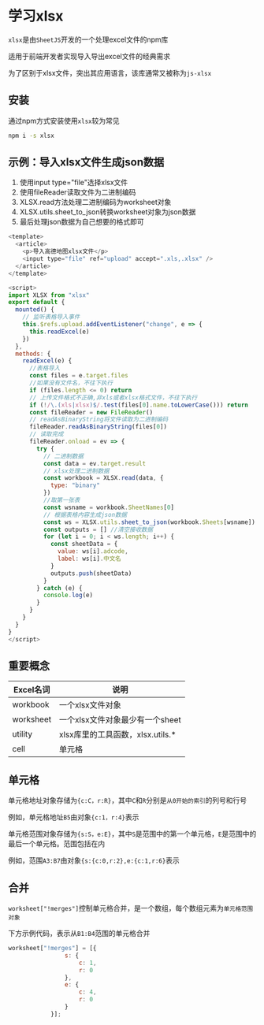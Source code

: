 # 学习xlsx

`xlsx`是由`SheetJS`开发的一个处理excel文件的npm库

适用于前端开发者实现导入导出excel文件的经典需求

为了区别于xlsx文件，突出其应用语言，该库通常又被称为`js-xlsx`

## 安装

通过npm方式安装使用`xlsx`较为常见

```sh
npm i -s xlsx
```

## 示例：导入xlsx文件生成json数据

1. 使用input type="file"选择xlsx文件
2. 使用fileReader读取文件为二进制编码
3. XLSX.read方法处理二进制编码为worksheet对象
4. XLSX.utils.sheet_to_json转换worksheet对象为json数据
5. 最后处理json数据为自己想要的格式即可

```js
<template>
  <article>
    <p>导入高德地图xlsx文件</p>
    <input type="file" ref="upload" accept=".xls,.xlsx" />
  </article>
</template>

<script>
import XLSX from "xlsx"
export default {
  mounted() {
    // 监听表格导入事件
    this.$refs.upload.addEventListener("change", e => {
      this.readExcel(e)
    })
  },
  methods: {
    readExcel(e) {
      //表格导入
      const files = e.target.files
      //如果没有文件名，不往下执行
      if (files.length <= 0) return
      // 上传文件格式不正确,非xls或者xlsx格式文件，不往下执行
      if (!/\.(xls|xlsx)$/.test(files[0].name.toLowerCase())) return
      const fileReader = new FileReader()
      // readAsBinaryString将文件读取为二进制编码
      fileReader.readAsBinaryString(files[0])
      // 读取完成
      fileReader.onload = ev => {
        try {
          // 二进制数据
          const data = ev.target.result
          // xlsx处理二进制数据
          const workbook = XLSX.read(data, {
            type: "binary"
          })
          //取第一张表
          const wsname = workbook.SheetNames[0] 
          // 根据表格内容生成json数据
          const ws = XLSX.utils.sheet_to_json(workbook.Sheets[wsname]) 
          const outputs = [] //清空接收数据
          for (let i = 0; i < ws.length; i++) {
            const sheetData = {
              value: ws[i].adcode,
              label: ws[i].中文名
            }
            outputs.push(sheetData)
          }
        } catch (e) {
          console.log(e)
        }
      }
    }
  }
}
</script>
```

## 重要概念

| Excel名词 | 说明                             |
| --------- | -------------------------------- |
| workbook  | 一个xlsx文件对象                 |
| worksheet | 一个xlsx文件对象最少有一个sheet  |
| utility   | xlsx库里的工具函数，xlsx.utils.* |
| cell      | 单元格                           |

## 单元格

单元格地址对象存储为`{c:C，r:R}`，其中`C`和`R`分别是`从0开始的索引`的列号和行号

例如，单元格地址`B5`由对象`{c:1，r:4}`表示

单元格范围对象存储为`{s:S，e:E}`，其中`S`是范围中的第一个单元格，`E`是范围中的最后一个单元格。范围包括在内

例如，范围`A3:B7`由对象`{s:{c:0,r:2},e:{c:1,r:6}`表示

## 合并

`worksheet["!merges"]`控制单元格合并，是一个数组，每个数组元素为`单元格范围对象`

下方示例代码，表示从`B1:B4`范围的单元格合并

```js
worksheet["!merges"] = [{
                s: {
                    c: 1,
                    r: 0
                },
                e: {
                    c: 4,
                    r: 0
                }
            }];
```

